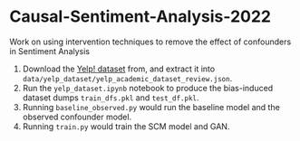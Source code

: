 # Causal-Sentiment-Analysis-2022
Work on using intervention techniques to remove the effect of confounders in Sentiment Analysis

1. Download the [Yelp! dataset](https://www.yelp.com/dataset) from, and extract it into `data/yelp_dataset/yelp_academic_dataset_review.json`.
2. Run the `yelp_dataset.ipynb` notebook to produce the bias-induced dataset dumps `train_dfs.pkl` and `test_df.pkl`.
3. Running `baseline_observed.py` would run the baseline model and the observed confounder model.
4. Running `train.py` would train the SCM model and GAN.

